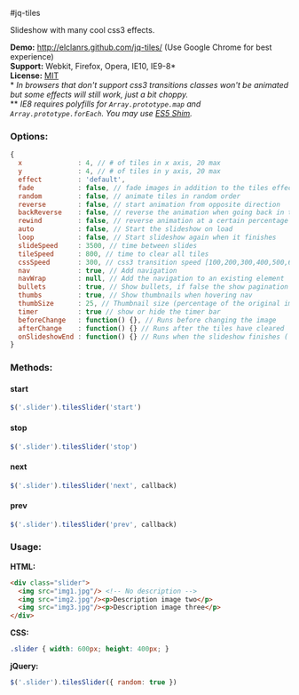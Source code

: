 #jq-tiles

Slideshow with many cool css3 effects.

**Demo:** http://elclanrs.github.com/jq-tiles/ (Use Google Chrome for best experience)  
**Support:** Webkit, Firefox, Opera, IE10, IE9-8*  
**License:** [MIT](http://en.wikipedia.org/wiki/MIT_License)  
\* _In browsers that don't support css3 transitions classes won't be animated but some effects will still work, just a bit choppy._  
\*\* _IE8 requires polyfills for `Array.prototype.map` and `Array.prototype.forEach`. You may use [ES5 Shim](https://github.com/kriskowal/es5-shim/)._  

### Options:
```javascript
{
  x              : 4, // # of tiles in x axis, 20 max
  y              : 4, // # of tiles in y axis, 20 max
  effect         : 'default',
  fade           : false, // fade images in addition to the tiles effect
  random         : false, // animate tiles in random order
  reverse        : false, // start animation from opposite direction
  backReverse    : false, // reverse the animation when going back in the slideshow (useful for some effects)
  rewind         : false, // reverse animation at a certain percentage in time
  auto           : false, // Start the slideshow on load
  loop           : false, // Start slideshow again when it finishes
  slideSpeed     : 3500, // time between slides
  tileSpeed      : 800, // time to clear all tiles
  cssSpeed       : 300, // css3 transition speed [100,200,300,400,500,600,700,800,900,1000],
  nav            : true, // Add navigation
  navWrap        : null, // Add the navigation to an existing element
  bullets        : true, // Show bullets, if false the show pagination with numbers
  thumbs         : true, // Show thumbnails when hovering nav
  thumbSize      : 25, // Thumbnail size (percentage of the original image)
  timer          : true // show or hide the timer bar
  beforeChange   : function() {}, // Runs before changing the image
  afterChange    : function() {} // Runs after the tiles have cleared
  onSlideshowEnd : function() {} // Runs when the slideshow finishes ( "loop" must be set to false )
}
```

### Methods:

#### start
```javascript
$('.slider').tilesSlider('start')
```

#### stop
```javascript
$('.slider').tilesSlider('stop')
```

#### next
```javascript
$('.slider').tilesSlider('next', callback)
```

#### prev
```javascript
$('.slider').tilesSlider('prev', callback)
```

### Usage:

**HTML:**
```html
<div class="slider">
  <img src="img1.jpg"/> <!-- No description -->
  <img src="img2.jpg"/><p>Description image two</p>
  <img src="img3.jpg"/><p>Description image three</p>
</div>
```

**CSS:**
```css
.slider { width: 600px; height: 400px; }
```

**jQuery:**
```javascript
$('.slider').tilesSlider({ random: true })
```



